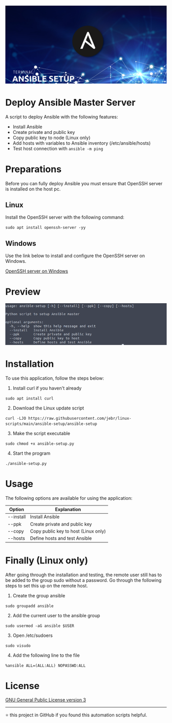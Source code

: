 <p align="center">
	<img alt="Logo" src="https://raw.githubusercontent.com/jebr/linux-scripts/main/demo/images/ansible-setup.png">
</p>

# Deploy Ansible Master Server

A script to deploy Ansible with the following features:
  * Install Ansible
  * Create private and public key
  * Copy public key to node (Linux only)
  * Add hosts with variables to Ansible inventory (/etc/ansible/hosts)
  * Test host connection with `ansible -m ping`

# Preparations 

Before you can fully deploy Ansible you must ensure that OpenSSH server is installed on the host pc.

## Linux
Install the OpenSSH server with the following command:

`sudo apt install openssh-server -yy`

## Windows
Use the link below to install and configure the OpenSSH server on Windows.

[OpenSSH server on Windows](https://github.com/jebr/windows-scripts/tree/main/openssh-server)

# Preview
<img src="https://raw.githubusercontent.com/jebr/linux-scripts/main/demo/images/ansible-terminal.png">


# Installation

To use this application, follow the steps below:
1. Install curl if you haven't already

`sudo apt install curl`

2. Download the Linux update script

`curl -LJO https://raw.githubusercontent.com/jebr/linux-scripts/main/ansible-setup/ansible-setup`

3. Make the script executable

`sudo chmod +x ansible-setup.py`

4. Start the program

`./ansible-setup.py`


# Usage

The following options are available for using the application:

| Option    | Explanation                          |
|-----------|--------------------------------------|
| --install | Install Ansible                      |
| --ppk     | Create private and public key        |
| --copy    | Copy public key to host (Linux only) |
| --hosts   | Define hosts and test Ansible        |

# Finally (Linux only)

After going through the installation and testing, the remote user still has to be added to the group sudo without a password.
Go through the following steps to set this up on the remote host.

1. Create the group ansible

`sudo groupadd ansible`

2. Add the current user to the ansible group

`sudo usermod -aG ansible $USER`   

3. Open /etc/sudoers

`sudo visudo`

4. Add the following line to the file

`%ansible ALL=(ALL:ALL) NOPASSWD:ALL`

# License

[GNU General Public License version 3](https://raw.githubusercontent.com/jebr/linux-scripts/v1.0/LICENSE)

<hr>

:star: this project in GitHub if you found this automation scripts helpful.
